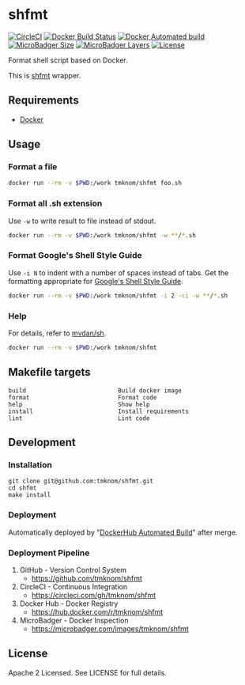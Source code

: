 # shfmt

[![CircleCI](https://circleci.com/gh/tmknom/shfmt.svg?style=svg)](https://circleci.com/gh/tmknom/shfmt)
[![Docker Build Status](https://img.shields.io/docker/cloud/build/tmknom/shfmt.svg)](https://hub.docker.com/r/tmknom/shfmt/builds/)
[![Docker Automated build](https://img.shields.io/docker/cloud/automated/tmknom/shfmt.svg)](https://hub.docker.com/r/tmknom/shfmt/)
[![MicroBadger Size](https://img.shields.io/microbadger/image-size/tmknom/shfmt.svg)](https://microbadger.com/images/tmknom/shfmt)
[![MicroBadger Layers](https://img.shields.io/microbadger/layers/tmknom/shfmt.svg)](https://microbadger.com/images/tmknom/shfmt)
[![License](https://img.shields.io/github/license/tmknom/shfmt.svg)](https://opensource.org/licenses/Apache-2.0)

Format shell script based on Docker.

This is [shfmt](https://github.com/mvdan/sh) wrapper.

## Requirements

- [Docker](https://www.docker.com/)

## Usage

### Format a file

```sh
docker run --rm -v $PWD:/work tmknom/shfmt foo.sh
```

### Format all .sh extension

Use `-w` to write result to file instead of stdout.

```sh
docker run --rm -v $PWD:/work tmknom/shfmt -w **/*.sh
```

### Format Google's Shell Style Guide

Use `-i N` to indent with a number of spaces instead of tabs.
Get the formatting appropriate for [Google's Shell Style Guide](https://google.github.io/styleguide/shell.xml).

```sh
docker run --rm -v $PWD:/work tmknom/shfmt -i 2 -ci -w **/*.sh
```

### Help

For details, refer to [mvdan/sh](https://github.com/mvdan/sh).

```sh
docker run --rm -v $PWD:/work tmknom/shfmt
```

## Makefile targets

```text
build                          Build docker image
format                         Format code
help                           Show help
install                        Install requirements
lint                           Lint code
```

## Development

### Installation

```shell
git clone git@github.com:tmknom/shfmt.git
cd shfmt
make install
```

### Deployment

Automatically deployed by "[DockerHub Automated Build](https://docs.docker.com/docker-hub/builds/)" after merge.

### Deployment Pipeline

1. GitHub - Version Control System
   - <https://github.com/tmknom/shfmt>
2. CircleCI - Continuous Integration
   - <https://circleci.com/gh/tmknom/shfmt>
3. Docker Hub - Docker Registry
   - <https://hub.docker.com/r/tmknom/shfmt>
4. MicroBadger - Docker Inspection
   - <https://microbadger.com/images/tmknom/shfmt>

## License

Apache 2 Licensed. See LICENSE for full details.
